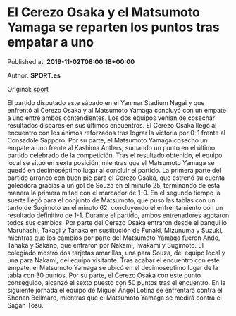 
# El Cerezo Osaka y el Matsumoto Yamaga se reparten los puntos tras empatar a uno

Published at: **2019-11-02T08:00:18+00:00**

Author: **SPORT.es**

Original: [sport](https://www.sport.es/es/noticias/liga-japonesa/el-cerezo-osaka-y-el-matsumoto-yamaga-se-reparten-los-puntos-tras-empatar-a-uno-7711139)

El partido disputado este sábado en el Yanmar Stadium Nagai y que enfrentó al Cerezo Osaka y al Matsumoto Yamaga concluyó con un empate a uno entre ambos contendientes. Los dos equipos venían de cosechar resultados dispares en sus últimos encuentros. El Cerezo Osaka llegó al encuentro con los ánimos reforzados tras lograr la victoria por 0-1 frente al Consadole Sapporo. Por su parte, el Matsumoto Yamaga cosechó un empate a uno frente al Kashima Antlers, sumando un punto en el último partido celebrado de la competición. Tras el resultado obtenido, el equipo local se situó en sexta posición, mientras que el Matsumoto Yamaga se quedó en decimoséptimo lugar al concluir el partido.
La primera parte del partido arrancó con buen pie para el Cerezo Osaka, que estrenó su cuenta goleadora gracias a un gol de Souza en el minuto 25, terminando de esta manera la primera mitad con el marcador de 1-0.
En el segundo tiempo la suerte llegó para el conjunto de Matsumoto, que puso las tablas con un tanto de Sugimoto en el minuto 62, concluyendo el enfrentamiento con un resultado definitivo de 1-1.
Durante el partido, ambos entrenadores agotaron todos sus cambios. Por parte del Cerezo Osaka entraron desde el banquillo Maruhashi, Takagi y Tanaka en sustitución de Funaki, Mizunuma y Suzuki, mientras que los cambios por parte del Matsumoto Yamaga fueron Ando, Tanaka y Sakano, que entraron por Nakami, Iwakami y Sugimoto.
El colegiado mostró dos tarjetas amarillas, una para Souza, del equipo local y una para Nakami, del equipo visitante.
Tras acabar el encuentro con este empate, el Matsumoto Yamaga se ubicó en el decimoséptimo lugar de la tabla con 30 puntos. Por su parte, el Cerezo Osaka con este punto conseguido, alcanzó el sexto puesto con 50 puntos tras el encuentro.
En la siguiente jornada el equipo de Miguel Ángel Lotina se enfrentará contra el Shonan Bellmare, mientras que el Matsumoto Yamaga se medirá contra el Sagan Tosu.
